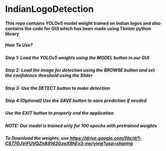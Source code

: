 # IndianLogoDetection
#### This repo contains YOLOv5 model weight trained on Indian logos and also contains the code for GUI which has been made using Tkinter python library

##### How To Use?
##### **Step 1:** Load the YOLOv5 weights using the **MODEL** button in our GUI
##### **Step 2:** Load the image for detection using the **BROWSE** button and set the confidence threshold using the *Slider*
##### **Step 3:** Use the **DETECT** button to make detection
##### **Step 4:(Optional)** Use the **SAVE** button to save prediction if needed

##### Use the **EXIT** button to properly end the application

##### NOTE: Our model is trained only for 100 epochs with pretrained weights

##### To Download the weights, use https://drive.google.com/file/d/1-CST7GJViFUVQZhA9142GzaX8hEv3-nw/view?usp=sharing

